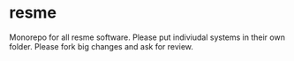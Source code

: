 # resme
Monorepo for all resme software. Please put indiviudal systems in their own folder. Please fork big changes and ask for review.
